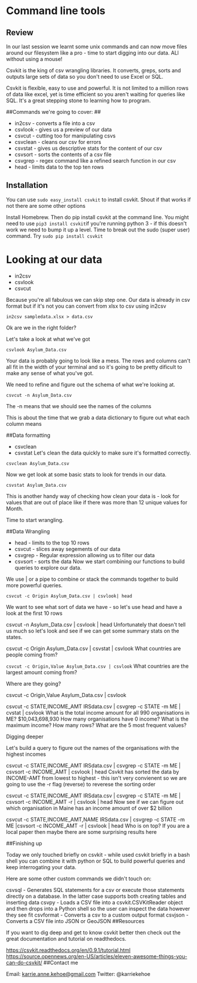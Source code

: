 # Command line tools #

## Review ##

In our last session we learnt some unix commands and can now move files around our filesystem like a pro - time to start digging into our data. ALl without using a mouse!

Csvkit is the king of csv wrangling libraries. It converts, greps, sorts and outputs large sets of data so you don't need to use Excel or SQL.

Csvkit is flexible, easy to use and powerful. It is not limited to a million rows of data like excel, yet is time efficient so you aren't waiting for queries like SQL. It's a great stepping stone to learning how to program.

##Commands we're going to cover: ##

* in2csv - converts a file into a csv
* csvlook - gives us a preview of our data
* csvcut - cutting too for manipulating csvs
* csvclean - cleans our csv for errors
* csvstat - gives us descriptive stats for the content of our csv
* csvsort - sorts the contents of a csv file
* csvgrep - regex command like a refined search function in our csv
* head - limits data to the top ten rows

## Installation ##

You can use `sudo easy_install csvkit` to install csvkit. Shout if that works if not there are some other options

Install Homebrew. Then do pip install csvkit at the command line. You might need to use `pip3 install csvkit`if you're running python 3 - if this doesn't work we need to bump it up a level. Time to break out the sudo (super user) command. Try `sudo pip install csvkit` 

# Looking at our data

* in2csv
* csvlook
* csvcut

Because you're all fabulous we can skip step one. Our data is already in csv format but if it's not you can convert from xlsx to csv using in2csv

`in2csv sampledata.xlsx > data.csv`

Ok are we in the right folder?

Let's take a look at what we've got

`csvlook Asylum_Data.csv`

Your data is probably going to look like a mess. The rows and columns can't all fit in the width of your terminal and so it's going to be pretty dificult to make any sense of what you've got.

We need to refine and figure out the schema of what we're looking at.

`csvcut -n Asylum_Data.csv`

The -n means that we should see the names of the columns

This is about the time that we grab a data dictionary to figure out what each column means

##Data formatting

* csvclean
* csvstat
Let's clean the data quickly to make sure it's formatted correctly.

`csvclean Asylum_Data.csv`

Now we get look at some basic stats to look for trends in our data.

`csvstat Asylum_Data.csv`

This is another handy way of checking how clean your data is - look for values that are out of place like if there was more than 12 unique values for Month.

Time to start wrangling.

##Data Wrangling

* head - limits to the top 10 rows
* csvcut - slices away segements of our data
* csvgrep - Regular expression allowing us to filter our data
* csvsort - sorts the data
Now we start combining our functions to build queries to explore our data.

We use | or a pipe to combine or stack the commands together to build more powerful queries.

`csvcut -c Origin Asylum_Data.csv | csvlook| head`

We want to see what sort of data we have - so let's use head and have a look at the first 10 rows

csvcut -n Asylum_Data.csv | csvlook | head
Unfortunately that doesn't tell us much so let's look and see if we can get some summary stats on the states.

csvcut -c Origin Asylum_Data.csv | csvstat | csvlook
What countries are people coming from?

`csvcut -c Origin,Value Asylum_Data.csv | csvlook`
What countries are the largest amount coming from?

Where are they going?

csvcut -c Origin,Value Asylum_Data.csv | csvlook

csvcut -c STATE,INCOME_AMT IRSdata.csv | csvgrep -c STATE -m ME | cvstat | csvlook
What is the total income amount for all 990 organisations in ME? $10,043,698,930 How many organisations have 0 income? What is the maximum income? How many rows? What are the 5 most frequent values?

Digging deeper

Let's build a query to figure out the names of the organisations with the highest incomes

csvcut -c STATE,INCOME_AMT IRSdata.csv | csvgrep -c STATE -m ME | csvsort -c INCOME_AMT | csvlook | head 
Csvkit has sorted the data by INCOME-AMT from lowest to highest - this isn't very convienent so we are going to use the -r flag (reverse) to reverese the sorting order

csvcut -c STATE,INCOME_AMT IRSdata.csv | csvgrep -c STATE -m ME | csvsort -c INCOME_AMT -r | csvlook | head 
Now see if we can figure out which organisation in Maine has an income amount of over $2 billion

csvcut -c STATE,INCOME_AMT,NAME IRSdata.csv | csvgrep -c STATE -m ME |csvsort -c INCOME_AMT -r | csvlook | head 
Who is on top? If you are a local paper then maybe there are some surprising results here

##Finishing up

Today we only touched briefly on csvkit - while used csvkit briefly in a bash shell you can combine it with python or SQL to build powerful queries and keep interrogating your data.

Here are some other custom commands we didn't touch on:

csvsql - Generates SQL statements for a csv or execute those statements directly on a database. In the latter case supports both creating tables and inserting data
csvpy - Loads a CSV file into a csvkit.CSVKitReader object and then drops into a Python shell so the user can inspect the data however they see fit
csvformat - Converts a csv to a custom output format
csvjson - Converts a CSV file into JSON or GeoJSON
##Resources

If you want to dig deep and get to know csvkit better then check out the great documentation and tutorial on readthedocs.

https://csvkit.readthedocs.org/en/0.9.1/tutorial.html
https://source.opennews.org/en-US/articles/eleven-awesome-things-you-can-do-csvkit/
##Contact me

Email: karrie.anne.kehoe@gmail.com Twitter: @karriekehoe
